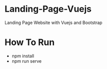 # Landing-Page-Vuejs
Landing Page Website with Vuejs and Bootstrap

# How To Run
- npm install
- npm run serve
